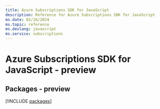 ```yaml
---
title: Azure Subscriptions SDK for JavaScript
description: Reference for Azure Subscriptions SDK for JavaScript
ms.date: 02/16/2024
ms.topic: reference
ms.devlang: javascript
ms.service: subscriptions
---
```

# Azure Subscriptions SDK for JavaScript - preview
## Packages - preview
[!INCLUDE [packages](subscriptions-index.md)]